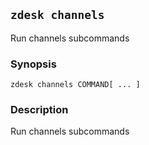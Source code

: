 ## `zdesk channels`

Run channels subcommands

### Synopsis

    zdesk channels COMMAND[ ... ]

### Description

Run channels subcommands

